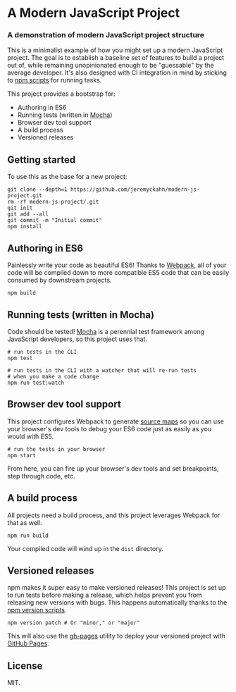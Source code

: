 # A Modern JavaScript Project

### A demonstration of modern JavaScript project structure

This is a minimalist example of how you might set up a modern JavaScript project.  The goal is to establish a baseline set of features to build a project out of, while remaining unopinionated enough to be "guessable" by the average developer.  It's also designed with CI integration in mind by sticking to [npm scripts](https://docs.npmjs.com/misc/scripts) for running tasks.

This project provides a bootstrap for:

  * Authoring in ES6
  * Running tests (written in [Mocha](https://mochajs.org/))
  * Browser dev tool support
  * A build process
  * Versioned releases

## Getting started

To use this as the base for a new project:

```
git clone --depth=1 https://github.com/jeremyckahn/modern-js-project.git
rm -rf modern-js-project/.git
git init
git add --all
git commit -m "Initial commit"
npm install
```

## Authoring in ES6

Painlessly write your code as beautiful ES6!  Thanks to [Webpack](https://webpack.github.io/), all of your code will be compiled down to more compatible ES5 code that can be easily consumed by downstream projects.

```
npm build
```

## Running tests (written in Mocha)

Code should be tested!  [Mocha](https://mochajs.org/) is a perennial test framework among JavaScript developers, so this project uses that.

```
# run tests in the CLI
npm test
```

```
# run tests in the CLI with a watcher that will re-run tests
# when you make a code change
npm run test:watch
```

## Browser dev tool support

This project configures Webpack to generate [source maps](https://www.html5rocks.com/en/tutorials/developertools/sourcemaps/) so you can use your browser's dev tools to debug your ES6 code just as easily as you would with ES5.

```
# run the tests in your browser
npm start
```

From here, you can fire up your browser's dev tools and set breakpoints, step through code, etc.

## A build process

All projects need a build process, and this project leverages Webpack for that as well.

```
npm run build
```

Your compiled code will wind up in the `dist` directory.

## Versioned releases

npm makes it super easy to make versioned releases!  This project is set up to run tests before making a release, which helps prevent you from releasing new versions with bugs.  This happens automatically thanks to the [npm version scripts](https://docs.npmjs.com/cli/version).

```
npm version patch # Or "minor," or "major"
```

This will also use the [gh-pages](https://github.com/tschaub/gh-pages) utility to deploy your versioned project with [GitHub Pages](https://pages.github.com/).

## License

MIT.

